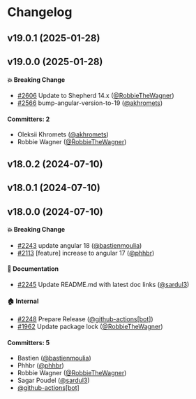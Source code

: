 # Changelog



## v19.0.1 (2025-01-28)

## v19.0.0 (2025-01-28)

#### :boom: Breaking Change
* [#2606](https://github.com/shipshapecode/angular-shepherd/pull/2606) Update to Shepherd 14.x ([@RobbieTheWagner](https://github.com/RobbieTheWagner))
* [#2566](https://github.com/shipshapecode/angular-shepherd/pull/2566) bump-angular-version-to-19 ([@akhromets](https://github.com/akhromets))

#### Committers: 2
- Oleksii Khromets ([@akhromets](https://github.com/akhromets))
- Robbie Wagner ([@RobbieTheWagner](https://github.com/RobbieTheWagner))

## v18.0.2 (2024-07-10)

## v18.0.1 (2024-07-10)

## v18.0.0 (2024-07-10)

#### :boom: Breaking Change
* [#2243](https://github.com/shepherd-pro/angular-shepherd/pull/2243) update angular 18 ([@bastienmoulia](https://github.com/bastienmoulia))
* [#2113](https://github.com/shepherd-pro/angular-shepherd/pull/2113) [feature] increase to angular 17 ([@phhbr](https://github.com/phhbr))

#### :memo: Documentation
* [#2245](https://github.com/shepherd-pro/angular-shepherd/pull/2245) Update README.md with latest doc links ([@sardul3](https://github.com/sardul3))

#### :house: Internal
* [#2248](https://github.com/shepherd-pro/angular-shepherd/pull/2248) Prepare Release ([@github-actions[bot]](https://github.com/apps/github-actions))
* [#1962](https://github.com/shepherd-pro/angular-shepherd/pull/1962) Update package lock ([@RobbieTheWagner](https://github.com/RobbieTheWagner))

#### Committers: 5
- Bastien ([@bastienmoulia](https://github.com/bastienmoulia))
- Phhbr ([@phhbr](https://github.com/phhbr))
- Robbie Wagner ([@RobbieTheWagner](https://github.com/RobbieTheWagner))
- Sagar Poudel ([@sardul3](https://github.com/sardul3))
- [@github-actions[bot]](https://github.com/apps/github-actions)